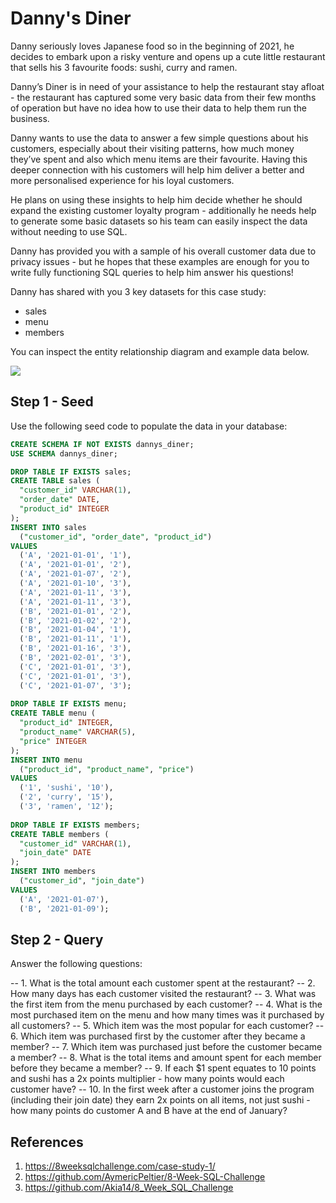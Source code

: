# Danny's Diner

Danny seriously loves Japanese food so in the beginning of 2021, he decides to embark upon a risky venture and opens up a cute little restaurant that sells his 3 favourite foods: sushi, curry and ramen.

Danny’s Diner is in need of your assistance to help the restaurant stay afloat - the restaurant has captured some very basic data from their few months of operation but have no idea how to use their data to help them run the business.

Danny wants to use the data to answer a few simple questions about his customers, especially about their visiting patterns, how much money they’ve spent and also which menu items are their favourite. Having this deeper connection with his customers will help him deliver a better and more personalised experience for his loyal customers.

He plans on using these insights to help him decide whether he should expand the existing customer loyalty program - additionally he needs help to generate some basic datasets so his team can easily inspect the data without needing to use SQL.

Danny has provided you with a sample of his overall customer data due to privacy issues - but he hopes that these examples are enough for you to write fully functioning SQL queries to help him answer his questions!

Danny has shared with you 3 key datasets for this case study:

- sales
- menu
- members

You can inspect the entity relationship diagram and example data below.

![](/img/assignments/sql/dannys-diner.png)

## Step 1 - Seed

Use the following seed code to populate the data in your database:

```sql
CREATE SCHEMA IF NOT EXISTS dannys_diner;
USE SCHEMA dannys_diner;

DROP TABLE IF EXISTS sales;
CREATE TABLE sales (
  "customer_id" VARCHAR(1),
  "order_date" DATE,
  "product_id" INTEGER
);
INSERT INTO sales
  ("customer_id", "order_date", "product_id")
VALUES
  ('A', '2021-01-01', '1'),
  ('A', '2021-01-01', '2'),
  ('A', '2021-01-07', '2'),
  ('A', '2021-01-10', '3'),
  ('A', '2021-01-11', '3'),
  ('A', '2021-01-11', '3'),
  ('B', '2021-01-01', '2'),
  ('B', '2021-01-02', '2'),
  ('B', '2021-01-04', '1'),
  ('B', '2021-01-11', '1'),
  ('B', '2021-01-16', '3'),
  ('B', '2021-02-01', '3'),
  ('C', '2021-01-01', '3'),
  ('C', '2021-01-01', '3'),
  ('C', '2021-01-07', '3');
 
DROP TABLE IF EXISTS menu;
CREATE TABLE menu (
  "product_id" INTEGER,
  "product_name" VARCHAR(5),
  "price" INTEGER
);
INSERT INTO menu
  ("product_id", "product_name", "price")
VALUES
  ('1', 'sushi', '10'),
  ('2', 'curry', '15'),
  ('3', 'ramen', '12');
  
DROP TABLE IF EXISTS members;
CREATE TABLE members (
  "customer_id" VARCHAR(1),
  "join_date" DATE
);
INSERT INTO members
  ("customer_id", "join_date")
VALUES
  ('A', '2021-01-07'),
  ('B', '2021-01-09');
```

## Step 2 - Query

Answer the following questions:

-- 1. What is the total amount each customer spent at the restaurant?
-- 2. How many days has each customer visited the restaurant?
-- 3. What was the first item from the menu purchased by each customer?
-- 4. What is the most purchased item on the menu and how many times was it purchased by all customers?
-- 5. Which item was the most popular for each customer?
-- 6. Which item was purchased first by the customer after they became a member?
-- 7. Which item was purchased just before the customer became a member?
-- 8. What is the total items and amount spent for each member before they became a member?
-- 9.  If each $1 spent equates to 10 points and sushi has a 2x points multiplier - how many points would each customer have?
-- 10. In the first week after a customer joins the program (including their join date) they earn 2x points on all items, not just sushi - how many points do customer A and B have at the end of January?

## References


1. https://8weeksqlchallenge.com/case-study-1/
4. https://github.com/AymericPeltier/8-Week-SQL-Challenge
5. https://github.com/Akia14/8_Week_SQL_Challenge